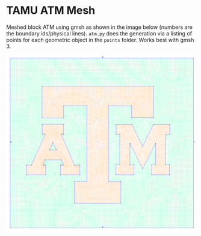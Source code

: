 # TAMU ATM Mesh

Meshed block ATM using gmsh as shown in the image below (numbers are the boundary ids/physical lines). `atm.py` does the generation via a listing of points for each geometric object in the `points` folder. Works best with gmsh 3.

![example](example.png)
